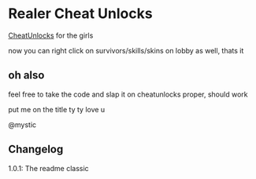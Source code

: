 # Realer Cheat Unlocks

[CheatUnlocks](https://thunderstore.io/package/TheMysticSword/CheatUnlocks/) for the girls

now you can right click on survivors/skills/skins on lobby as well, thats it

## oh also
feel free to take the code and slap it on cheatunlocks proper, should work 

put me on the title ty ty love u

@mystic 

## Changelog

1.0.1: The readme classic